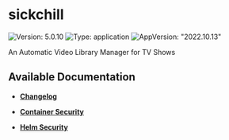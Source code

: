 # sickchill

![Version: 5.0.10](https://img.shields.io/badge/Version-5.0.10-informational?style=flat-square) ![Type: application](https://img.shields.io/badge/Type-application-informational?style=flat-square) ![AppVersion: "2022.10.13"](https://img.shields.io/badge/AppVersion-"2022.10.13"-informational?style=flat-square)

An Automatic Video Library Manager for TV Shows

## Available Documentation

- [**Changelog**](CHANGELOG)

- [**Container Security**](container-security)

- [**Helm Security**](helm-security)

